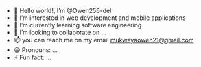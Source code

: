 - 👋 Hello world!, I’m @Owen256-del
- 👀 I’m interested in web development and mobile applications
- 🌱 I’m currently learning software engineering
- 💞️ I’m looking to collaborate on ...
- 📫 you can reach me on my email mukwayaowen21@gmail.com
- 😄 Pronouns: ...
- ⚡ Fun fact: ...

<!---
Owen256-del/Owen256-del is a ✨ special ✨ repository because its `README.md` (this file) appears on your GitHub profile.
You can click the Preview link to take a look at your changes.
--->
